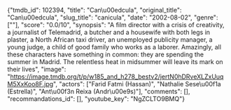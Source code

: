 {"tmdb_id": 102394, "title": "Can\u00edcula", "original_title": "Can\u00edcula", "slug_title": "canicula", "date": "2002-08-02", "genre": [""], "score": "0.0/10", "synopsis": "A film director with a crisis of creativity, a journalist of Telemadrid, a butcher and a housewife with both legs in plaster, a North African taxi driver, an unemployed publicity manager, a young judge, a child of good family who works as a laborer. Amazingly, all these characters have something in common: they are spending the summer in Madrid. The relentless heat in midsummer will leave its mark on their lives", "image": "https://image.tmdb.org/t/p/w185_and_h278_bestv2/jertN0hDRveXLZxUuqM5XxKoo8F.jpg", "actors": ["Farid Fatmi (Hassan)", "Nathalie Sese\u00f1a (Estrella)", "Ant\u00f3n Reixa (Andr\u00e9s)"], "comments": [], "recommandations_id": [], "youtube_key": "NgZCLTO9BMQ"}